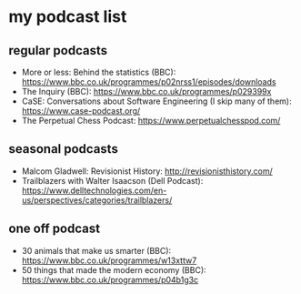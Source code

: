 # my podcast list

## regular podcasts
* More or less: Behind the statistics (BBC): https://www.bbc.co.uk/programmes/p02nrss1/episodes/downloads
* The Inquiry (BBC): https://www.bbc.co.uk/programmes/p029399x
* CaSE: Conversations about Software Engineering (I skip many of them): https://www.case-podcast.org/
* The Perpetual Chess Podcast: https://www.perpetualchesspod.com/

## seasonal podcasts

* Malcom Gladwell: Revisionist History: http://revisionisthistory.com/
* Trailblazers with Walter Isaacson (Dell Podcast): https://www.delltechnologies.com/en-us/perspectives/categories/trailblazers/

## one off podcast

* 30 animals that make us smarter (BBC): https://www.bbc.co.uk/programmes/w13xttw7
* 50 things that made the modern economy (BBC): https://www.bbc.co.uk/programmes/p04b1g3c


